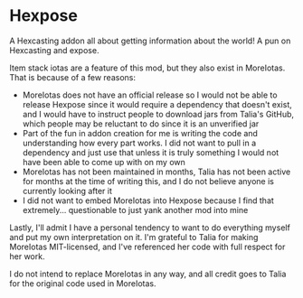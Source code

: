 # Hexpose

A Hexcasting addon all about getting information about the world! A pun on Hexcasting and expose.

Item stack iotas are a feature of this mod, but they also exist in MoreIotas. That is because of a few reasons:
- MoreIotas does not have an official release so I would not be able to release Hexpose since it would require a dependency that doesn't exist, and I would have to instruct people to download jars from Talia's GitHub, which people may be reluctant to do since it is an unverified jar
- Part of the fun in addon creation for me is writing the code and understanding how every part works. I did not want to pull in a dependency and just use that unless it is truly something I would not have been able to come up with on my own
- MoreIotas has not been maintained in months, Talia has not been active for months at the time of writing this, and I do not believe anyone is currently looking after it
- I did not want to embed MoreIotas into Hexpose because I find that extremely... questionable to just yank another mod into mine

Lastly, I'll admit I have a personal tendency to want to do everything myself and put my own interpretation on it. I'm grateful to Talia for making MoreIotas MIT-licensed, and I've referenced her code with full respect for her work.

I do not intend to replace MoreIotas in any way, and all credit goes to Talia for the original code used in MoreIotas.